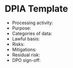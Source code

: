# DPIA Template
- Processing activity:
- Purpose:
- Categories of data:
- Lawful basis:
- Risks:
- Mitigations:
- Residual risk:
- DPO sign-off:
